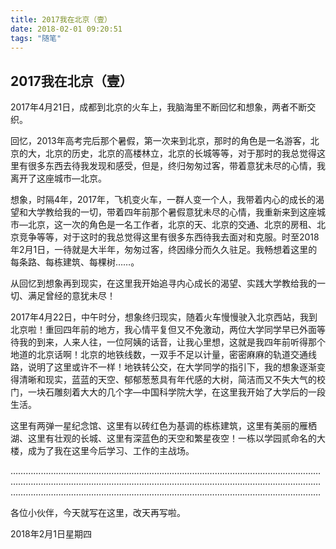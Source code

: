 ```yaml
---
title: 2017我在北京（壹）
date: 2018-02-01 09:20:51
tags: "随笔"
---
```

##  **2017我在北京（壹）**
2017年4月21日，成都到北京的火车上，我脑海里不断回忆和想象，两者不断交织。
<!--more-->
回忆，2013年高考完后那个暑假，第一次来到北京，那时的角色是一名游客，北京的大，北京的历史，北京的高楼林立，北京的长城等等，对于那时的我总觉得这里有很多东西去待我发现和感受，但是，终归匆匆过客，带着意犹未尽的心情，我离开了这座城市—北京。

想象，时隔4年，2017年，飞机变火车，一群人变一个人，我带着内心的成长的渴望和大学教给我的一切，带着四年前那个暑假意犹未尽的心情，我重新来到这座城市—北京，这一次的角色是一名工作者，北京的天、北京的交通、北京的房租、北京竞争等等，对于这时的我总觉得这里有很多东西待我去面对和克服。时至2018年2月1日，一待就是大半年，匆匆过客，终因缘分而久久驻足。我畅想着这里的每条路、每栋建筑、每棵树……。

从回忆到想象再到现实，在这里我开始追寻内心成长的渴望、实践大学教给我的一切、满足曾经的意犹未尽！

2017年4月22日，中午时分，想象终归现实，随着火车慢慢驶入北京西站，我到北京啦！重回四年前的地方，我心情平复但又不免激动，两位大学同学早已外面等待我的到来，人来人往，一位阿姨的话音，让我心里想，这就是我四年前听得那个地道的北京话啊！北京的地铁线数，一双手不足以计量，密密麻麻的轨道交通线路，说明了这里或许不一样！地铁转公交，在大学同学的指引下，我的想象逐渐变得清晰和现实，蓝蓝的天空、郁郁葱葱具有年代感的大树，简洁而又不失大气的校门，一块石雕刻着大大的几个字—中国科学院大学，在这里我开始了大学后的一段生活。

这里有两弹一星纪念馆、这里有以砖红色为基调的栋栋建筑，这里有美丽的雁栖湖、这里有壮观的长城、这里有深蓝色的天空和繁星夜空！一栋以学园贰命名的大楼，成为了我在这里今后学习、工作的主战场。

……………………………………………………………………………………………………………
……………………………………………………………………………………………………………
……………………………………………………………………………………………………………



各位小伙伴，今天就写在这里，改天再写啦。

2018年2月1日星期四
